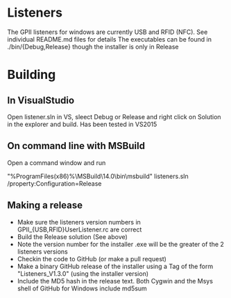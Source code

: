 # Listeners

The GPII listeners for windows are currently USB and RFID (NFC). See individual README.md files for details
The executables can be found in ./bin/{Debug,Release} though the installer is only in Release

# Building

## In VisualStudio

Open listener.sln in VS, sleect Debug or Release and right click on Solution in the explorer and build.
Has been tested in VS2015

## On command line with MSBuild

Open a command window and run

"%ProgramFiles(x86)%\MSBuild\14.0\bin\msbuild" listeners.sln /property:Configuration=Release

## Making a release

* Make sure the listeners version numbers in GPII_{USB,RFID}UserListener.rc are correct
* Build the Release solution (See above)
* Note the version number for the installer .exe will be the greater of the 2 listeners versions
* Checkin the code to GitHub (or make a pull request)
* Make a binary GitHub release of the installer using a Tag of the form "Listeners_V1.3.0" (using the installer version)
* Include the MD5 hash in the release text. Both Cygwin and the Msys shell of GitHub for Windows include md5sum